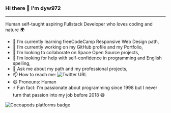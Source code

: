 ### Hi there  🖖     I'm dyw972

---

Human self-taught aspiring Fullstack Developer who loves coding and nature 🌍

- 🌱 I’m currently learning freeCodeCamp Responsive Web Design path,
- 🔭 I’m currently working on my GitHub profile and my Portfolio,
- 👯 I’m looking to collaborate on Space Open Source projects,
- 🤔 I’m looking for help with self-confidence in programming and English spelling,
- 💬 Ask me about my path and my professional projects,
- 📫 How to reach me: ![Twitter URL](https://img.shields.io/twitter/url?label=Twitter&style=social&url=https%3A%2F%2Ftwitter.com%2FDunonYohan)
- 😄 Pronouns: Human
-  ⚡ Fun fact: I'm passionate about programming since 1998 but I never turn that passion into my job before 2018 😅

<img alt="Cocoapods platforms badge" src="https://img.shields.io/badge/platform-ios%20%7C%20osx%20-%23989898">

<!--
**DYW972/DYW972** is a ✨ _special_ ✨ repository because its `README.md` (this file) appears on your GitHub profile.

Here are some ideas to get you started:

- 🔭 I’m currently working on ...
- 🌱 I’m currently learning ...
- 👯 I’m looking to collaborate on ...
- 🤔 I’m looking for help with ...
- 💬 Ask me about ...
- 📫 How to reach me: ...
- 😄 Pronouns: ...
- ⚡ Fun fact: ...
-->

